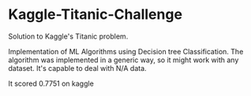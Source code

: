 # Kaggle-Titanic-Challenge
Solution to Kaggle's Titanic problem.

Implementation of ML Algorithms using Decision tree Classification. The algorithm was implemented in a generic way, so it might work with any dataset. It's capable to deal with N/A data.

It scored 0.7751 on kaggle
